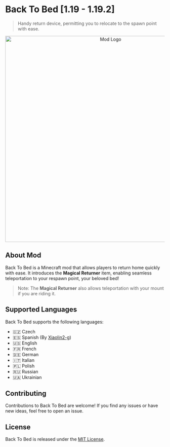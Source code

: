 # Back To Bed [1.19 - 1.19.2]

> Handy return device, permitting you to relocate to the spawn point with ease.

<p align="center">
  <img src="https://i.postimg.cc/zBTQTdkj/Back-To-Bad-Logo-v2.png" width="650" alt="Mod Logo">
</p>

## About Mod

Back To Bed is a Minecraft mod that allows players to return home quickly with ease. It introduces the **Magical Returner** item, enabling seamless teleportation to your respawn point, your beloved bed!

> Note: The **Magical Returner** also allows teleportation with your mount if you are riding it.

## Supported Languages

Back To Bed supports the following languages:

* :czech_republic: Czech
* :es: Spanish (By [Xiaolin2-g](https://github.com/Xiaolin2-g))
* :us: English
* :fr: French
* :de: German
* :it: Italian
* :poland: Polish
* :ru: Russian
* :ukraine: Ukrainian

## Contributing

Contributions to Back To Bed are welcome! If you find any issues or have new ideas, feel free to open an issue.

## License

Back To Bed is released under the [MIT License](LICENSE).